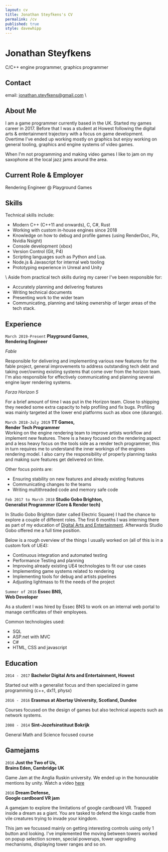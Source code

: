 ```yaml
---
layout: cv
title: Jonathan Steyfkens's CV
permalink: /cv
published: true
style: davewhipp
---
```

# Jonathan Steyfkens
C/C++ engine programmer, graphics programmer

## Contact
email: <jonathan.steyfkens@gmail.com> \\
<!-- twitter: [@Jonathansty](https://twitter.com/Jonathansty) -->

## About Me
I am a game programmer currently based in the UK. Started my games career in 2017. Before that I was a student at Howest following the digital arts & entertainment trajectory with a focus on game development. 
Overtime I've ended up working mostly on graphics but enjoy working on general tooling, graphics and engine systems of video games.

When I'm not programming and making video games I like to jam on my saxophone at the local jazz jams around the area.

## Current Role & Employer
Rendering Engineer @ Playground Games

## Skills
Technical skills include:
* Modern C++ (C++11 and onwards), C, C#, Rust
* Working with custom in-house engines since 2018
* Knowledge on how to debug and profile games (using RenderDoc, Pix, Nvidia Nsight)
* Console development (xbox)
* Version Control (Git, P4)
* Scripting languages such as Python and Lua.
* Node.js & Javascript for internal web tooling
* Prototyping experience in Unreal and Unity

\\
Aside from practical tech skills during my career I've been responsible for:
* Accurately planning and delivering features
* Writing technical documents 
* Presenting work to the wider team
* Communicating, planning and taking ownership of larger areas of the tech stack.



## Experience
`March 2019-Present`
__Playground Games,__   
__Rendering Engineer__  

*Fable*

Responsible for delivering and implementing various new features for the fable project, general improvements to address outstanding tech debt and taking over/owning existing systems that come over from the horizon team. 
I'm also responsible for effectively communicating and planning several engine layer rendering systems. 

*Forza Horizon 5*

For a brief amount of time I was put in the Horizon team. Close to shipping they needed some extra capacity to help profiling and fix bugs. Profiling was mainly targeted at the lower end platforms such as xbox one (durango).



`March 2018-July 2019`
__TT Games,__   
__Render Tech Programmer__  
Working on the engine rendering team to improve artists workflow and implement new features. There is a heavy focused on the rendering aspect and a less heavy focus on the tools side as a render tech programmer, this in turn requires me to understand the inner workings of the engines rendering model.
I also carry the responsibility of properly planning tasks and making sure features get delivered on time. 

Other focus points are:
   * Ensuring stability on new features and already existing features
   * Communicating changes to the teams
   * Writing multithreaded code and memory safe code

`Feb 2017 to March 2018`
__Studio Gobo Brighton,__  
__Generalist Programmer (Core & Render tech)__  

In Studio Gobo Brighton (later called Electric Square) I had the chance to explore a couple of different roles. 
The first 6 months I was interning there as part of my education of [Digital Arts and Entertainment][DAE]. 
Afterwards Studio Gobo offered me a full time position.

Below is a rough overview of the things I usually worked on (all of this is in a custom fork of UE4):
- Continuous integration and automated testing
- Performance Testing and planning
- Improving already existing UE4 technologies to fit our use cases
- Implementing game systems related to rendering
- Implementing tools for debug and artists pipelines 
- Adjusting lightmass to fit the needs of the project

`Summer of 2016`
__Essec BNS,__  
__Web Developer__  

As a student I was hired by Essec BNS to work on an internal web portal to manage certificates of their employees. 

Common technologies used:
* SQL
* ASP.net with MVC
* C#
* HTML, CSS and javascript

## Education 
`2014 - 2017`
__Bachelor Digital Arts and Entertainment, Howest__  

Started out with a generalist focus and then specialized in game programming (c++, dx11, physx)

`2016 - 2016` 
__Erasmus at Abertay University, Scotland, Dundee__   

Courses focused on the design of games but also technical aspects such as network systems. 

`2008 - 2014`
__Sint-Jozefsinstituut Bokrijk__  

General Math and Science focused course 

## Gamejams
`2016`
__Just the Two of Us,__  
__Brains Eden, Cambridge UK__  

Game Jam at the Anglia Ruskin university. We ended up in the honourable mentions by unity. Watch a video [here](https://player.vimeo.com/video/172655280)

`2016`
__Dream Defense,__  
__Google cardboard VR jam__

A gamejam to explore the limitations of google cardboard VR. Trapped inside a dream as a giant. You are tasked to defend the kings castle from vile creatures trying to invade your kingdom.

This jam we focussed mainly on getting interesting controls using only 1 button and looking. I've implemented the moving between towers worked on popup selection screen, special powerups, tower upgrading mechanisms, displaying tower ranges and so on. 

[DAE]: [http://www.digitalartsandentertainment.be/]
